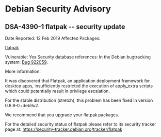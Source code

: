 
Debian Security Advisory
========================


DSA-4390-1 flatpak -- security update
-------------------------------------



Date Reported:
12 Feb 2019
Affected Packages:

[flatpak](https://packages.debian.org/src:flatpak)

Vulnerable:
Yes
Security database references:
In the Debian bugtracking system: [Bug 922059](https://bugs.debian.org/cgi-bin/bugreport.cgi?bug=922059).  

More information:

It was discovered that Flatpak, an application deployment framework for
desktop apps, insufficiently restricted the execution of apply\_extra
scripts which could potentially result in privilege escalation.


For the stable distribution (stretch), this problem has been fixed in
version 0.8.9-0+deb9u2.


We recommend that you upgrade your flatpak packages.


For the detailed security status of flatpak please refer to
its security tracker page at:
<https://security-tracker.debian.org/tracker/flatpak>






